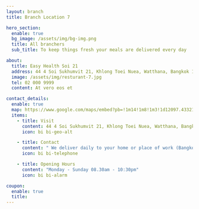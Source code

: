 ```yaml
---
layout: branch
title: Branch Location 7

hero_section:
  enable: true
  bg_image: /assets/img/bg-img.png
  title: All branchers
  sub_title: To keep things fresh your meals are delivered every day

about:
  title: Easy Health Soi 21
  address: 44 4 Soi Sukhumvit 21, Khlong Toei Nuea, Watthana, Bangkok 10110
  image: /assets/img/resturant-7.jpg
  tel: 02 000 9999
  content: At vero eos et

contact_details:
  enable: true
  map: https://www.google.com/maps/embed?pb=!1m14!1m8!1m3!1d12097.433213460943!2d-74.0062269!3d40.7101282!3m2!1i1024!2i768!4f13.1!3m3!1m2!1s0x0%3A0xb89d1fe6bc499443!2sDowntown+Conference+Center!5e0!3m2!1smk!2sbg!4v1539943755621
  items:
    - title: Visit
      content: 44 4 Soi Sukhumvit 21, Khlong Toei Nuea, Watthana, Bangkok 10110
      icon: bi bi-geo-alt

    - title: Contact
      content: " We deliver daily to your home or place of work (Bangkok anEmail: help@easyhealth.com Phone: 098 286 0069 "
      icon: bi bi-telephone

    - title: Opening Hours
      content: "Monday - Sunday 08.30am - 10:30pm"
      icon: bi bi-alarm

coupon:
  enable: true
  title:
---
```

